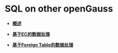 # SQL on other openGauss<a name="ZH-CN_TOPIC_0311524280"></a>

-   **[概述](概述.md)**  

-   **[基于EC的数据处理](基于EC的数据处理.md)**  

-   **[基于Foreign Table的数据处理](基于Foreign-Table的数据处理.md)**  



